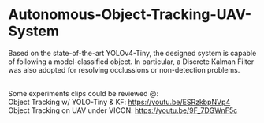 # Autonomous-Object-Tracking-UAV-System
Based on the state-of-the-art YOLOv4-Tiny, the designed system is capable of following a model-classified object. In particular, a Discrete Kalman Filter was also adopted for resolving occlussions or non-detection problems.<br/><br/>

Some experiments clips could be reviewed @:<br/>
Object Tracking w/ YOLO-Tiny & KF: https://youtu.be/ESRzkbpNVp4 <br/>
Object Tracking on UAV under VICON: https://youtu.be/9F_7DGWnF5c
